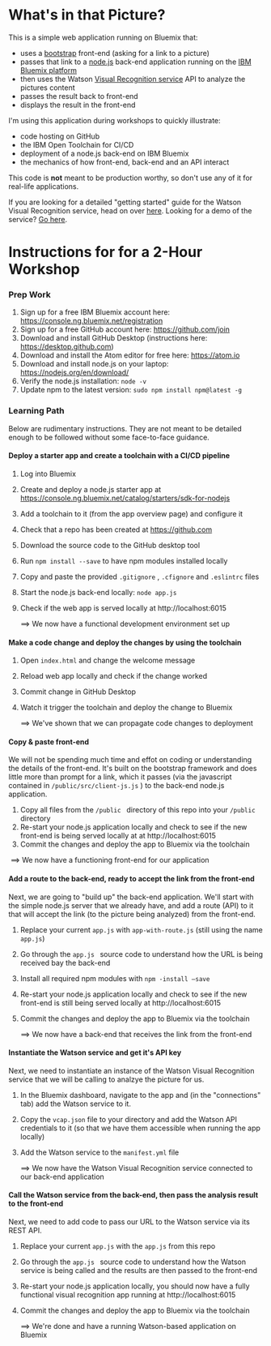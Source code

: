 # What's in that Picture?

This is a simple web application running on Bluemix that:

- uses a [bootstrap](https://v4-alpha.getbootstrap.com/) front-end (asking for a link to a picture)
- passes that link to a [node.js](https://nodejs.org/en/) back-end application running on the [IBM Bluemix platform](https://www.ibm.com/cloud-computing/bluemix/)
- then uses the Watson [Visual Recognition service](https://www.ibm.com/watson/developercloud/doc/visual-recognition/index.html) API to analyze the pictures content
- passes the result back to front-end
- displays the result in the front-end

I'm using this application during workshops to quickly illustrate:

- code hosting on GitHub
- the IBM Open Toolchain for CI/CD
- deployment of a node.js back-end on IBM Bluemix
- the mechanics of how front-end, back-end and an API interact

This code is **not** meant to be production worthy, so don't use any of it for real-life applications.

If you are looking for a detailed "getting started" guide for the Watson Visual Recognition service, head on over [here](https://www.ibm.com/watson/developercloud/doc/visual-recognition/getting-started.html). Looking for a demo of the service? [Go here](https://visual-recognition-demo.mybluemix.net/).

# Instructions for for a 2-Hour Workshop

### Prep Work

1. Sign up for a free IBM Bluemix account here: https://console.ng.bluemix.net/registration
2. Sign up for a free GitHub account here: https://github.com/join
3. Download and install GitHub Desktop (instructions here: https://desktop.github.com)
4. Download and install the Atom editor for free here: https://atom.io
5. Download and install node.js on your laptop: https://nodejs.org/en/download/
6. Verify the node.js installation: `node -v`
7. Update npm to the latest version: `sudo npm install npm@latest -g`

### Learning Path

Below are rudimentary instructions. They are not meant to be detailed enough to be followed without some face-to-face guidance.

#### Deploy a starter app and create a toolchain with a CI/CD pipeline

1. Log into Bluemix

2. Create and deploy a node.js starter app at https://console.ng.bluemix.net/catalog/starters/sdk-for-nodejs

3. Add a toolchain to it (from the app overview page) and configure it

4. Check that a repo has been created at https://github.com

5. Download the source code to the GitHub desktop tool

6. Run `npm install --save` to have npm modules installed locally

7. Copy and paste the provided `.gitignore` , `.cfignore` and `.eslintrc` files

8. Start the node.js back-end locally: `node app.js`

9. Check if the web app is served locally at http://localhost:6015

   ==> We now have a functional development environment set up

#### Make a code change and deploy the changes by using the toolchain

1. Open `index.html` and change the welcome message

2. Reload web app locally and check if the change worked

3. Commit change in GitHub Desktop

4. Watch it trigger the toolchain and deploy the change to Bluemix

   ==> We've shown that we can propagate code changes to deployment

#### Copy & paste front-end

We will not be spending much time and effot on coding or understanding the details of the front-end. It's built on the bootstrap framework and does little more than prompt for a link, which it passes (via the javascript contained in `/public/src/client-js.js` ) to the back-end node.js application.

1. Copy all files from the `/public ` directory of this repo into your `/public` directory
2. Re-start your node.js application locally and check to see if the new front-end is being served locally at at http://localhost:6015 
3. Commit the changes and deploy the app to Bluemix via the toolchain

​	==> We now have a functioning front-end for our application

#### Add a route to the back-end, ready to accept the link from the front-end

Next, we are going to "build up" the back-end application. We'll start with the simple node.js server that we already have, and add a route (API) to it that will accept the link (to the picture being analyzed) from the front-end.

1. Replace your current `app.js` with `app-with-route.js` (still using the name `app.js`)

2. Go through the `app.js ` source code to understand how the URL is being received bay the back-end

3. Install all required npm modules with `npm -install —save` 

4. Re-start your node.js application locally and check to see if the new front-end is still being served locally at http://localhost:6015

5. Commit the changes and deploy the app to Bluemix via the toolchain

   ==> We now have a back-end that receives the link from the front-end

#### Instantiate the Watson service and get it's API key

Next, we need to instantiate an instance of the Watson Visual Recognition service that we will be calling to analzye the picture for us.

1. In the Bluemix dashboard, navigate to the app and (in the "connections" tab) add the Watson service to it.

2. Copy the `vcap.json` file to your directory and add the Watson API credentials to it (so that we have them accessible when running the app locally)

3. Add the Watson service to the `manifest.yml` file

   ==> We now have the Watson Visual Recognition service connected to our back-end application

#### Call the Watson service from the back-end, then pass the analysis result to the front-end

Next, we need to add code to pass our URL to the Watson service via its REST API. 

1. Replace your current `app.js` with the `app.js` from this repo

2. Go through the `app.js ` source code to understand how the Watson service is being called and the results are then passed to the front-end

3. Re-start your node.js application locally, you should now have a fully functional visual recognition app running at http://localhost:6015

4. Commit the changes and deploy the app to Bluemix via the toolchain

   ==> We're done and have a running Watson-based application on Bluemix



